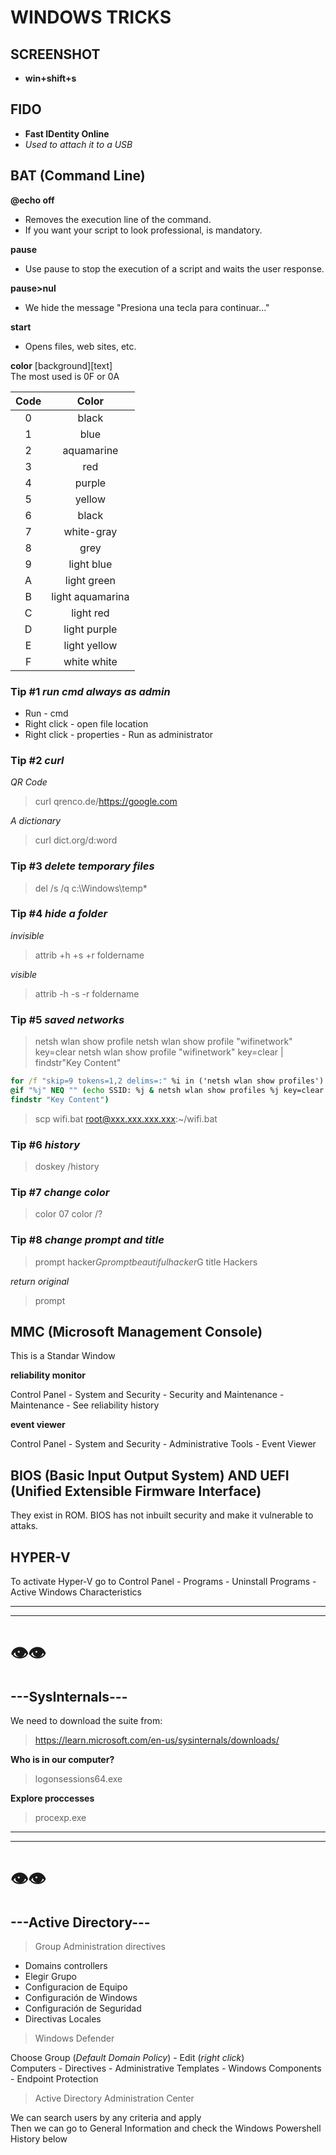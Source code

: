 # WINDOWS TRICKS

## SCREENSHOT

* __win+shift+s__

## FIDO

* __Fast IDentity Online__
* _Used to attach it to a USB_


## BAT (Command Line)

__@echo off__<br/>
- Removes the execution line of the command.
- If you want your script to look professional, is mandatory.

__pause__
- Use pause to stop the execution of a script and waits the user response.

__pause>nul__
- We hide the message "Presiona una tecla para continuar..."

__start__
- Opens files, web sites, etc.

__color__ [background][text]<br/>
The most used is 0F or 0A<br/>

| Code | Color |
| :---: | :---: |
| 0 | black | 
| 1 | blue |
| 2 | aquamarine |
| 3 | red |
| 4 | purple |
| 5 | yellow |
| 6 | black |
| 7 | white-gray |
| 8 | grey |
| 9 | light blue |
| A | light green |
| B | light aquamarina |
| C | light red |
| D | light purple |
| E | light yellow |
| F | white white |


### Tip #1 _run cmd always as admin_

* Run - cmd
* Right click - open file location
* Right click - properties - Run as administrator


### Tip #2 _curl_ 

_QR Code_ <br/>
>curl qrenco.de/https://google.com 

_A dictionary_ <br/>
>curl dict.org/d:word


### Tip #3 _delete temporary files_

>del /s /q c:\Windows\temp\*


### Tip #4 _hide a folder_

_invisible_ <br/>
>attrib +h +s +r foldername

_visible_ <br/>
>attrib -h -s -r foldername


### Tip #5 _saved networks_

>netsh wlan show profile
>netsh wlan show profile "wifinetwork" key=clear 
>netsh wlan show profile "wifinetwork" key=clear | findstr"Key Content"

```cmd
for /f "skip=9 tokens=1,2 delims=:" %i in ('netsh wlan show profiles') do
@if "%j" NEQ "" (echo SSID: %j & netsh wlan show profiles %j key=clear | 
findstr "Key Content")
```

>scp wifi.bat root@xxx.xxx.xxx.xxx:~/wifi.bat

### Tip #6 _history_

>doskey /history


### Tip #7 _change color_

>color 07
>color /?

### Tip #8 _change prompt and title_

>prompt hacker$G
>prompt beautiful hacker$G
>title Hackers

_return original_ <br/>

>prompt


## MMC (Microsoft Management Console)

This is a Standar Window 

__reliability monitor__ <br/>

Control Panel  - System and Security - Security and Maintenance - Maintenance - See reliability history <br/>

__event viewer__ <br/>

Control Panel  - System and Security - Administrative Tools - Event Viewer <br/>



## BIOS (Basic Input Output System) AND UEFI (Unified Extensible Firmware Interface)

They exist in ROM. BIOS has not inbuilt security and make it vulnerable to attaks.



## HYPER-V

To activate Hyper-V go to Control Panel - Programs - Uninstall Programs - Active Windows Characteristics

---

---

#      👁️👁️  

## ---SysInternals---

We need to download the suite from:

>https://learn.microsoft.com/en-us/sysinternals/downloads/

__Who is in our computer?__ <br/>

>logonsessions64.exe

__Explore proccesses__ <br/>

>procexp.exe

---

---

#      👁️👁️  

## ---Active Directory---

>Group Administration directives

* Domains controllers
* Elegir Grupo
* Configuracion de Equipo
* Configuración de Windows
* Configuración de Seguridad
* Directivas Locales

>Windows Defender

Choose Group (_Default Domain Policy_) - Edit (_right click_) <br/>
Computers - Directives - Administrative Templates - Windows Components - Endpoint Protection <br/>


>Active Directory Administration Center

We can search users by any criteria and apply <br/>
Then we can go to General Information and check the Windows Powershell History below <br/>


